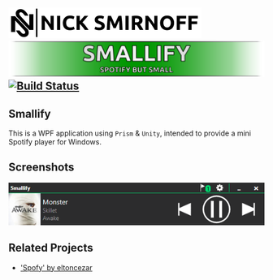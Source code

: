 [![Nick Smirnoff](.\docs\assets\ns-logo-full.png)](https://nicksmirnoff.co.uk/)
[![Smallify](.\docs\assets\project-title.png)](#)
[![Build Status](https://nick-smirnoff.visualstudio.com/smallify/_apis/build/status/build/smallify-CI?branchName=master)](https://nick-smirnoff.visualstudio.com/smallify/_build/latest?definitionId=13?branchName=master)
---

## Smallify

This is a WPF application using `Prism` & `Unity`, intended to provide a mini Spotify player for Windows.

## Screenshots

![player-screenshot](.\docs\assets\screenshots\player-screenshot.png)

## Related Projects

- ['Spofy'  by eltoncezar](https://github.com/eltoncezar/Spofy)
